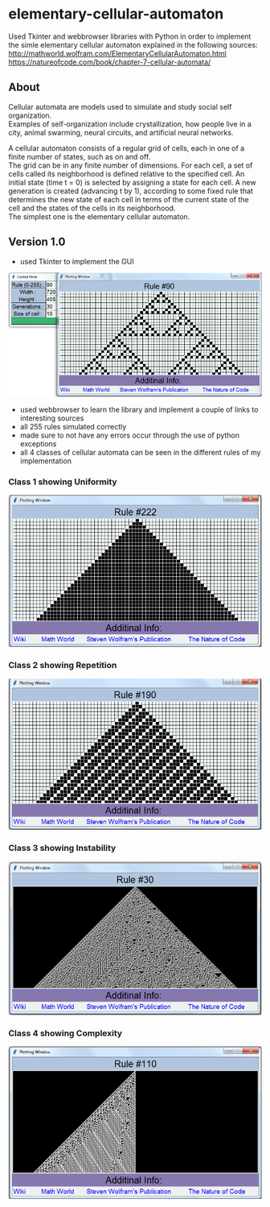 # elementary-cellular-automaton
Used Tkinter and webbrowser libraries with Python in order to implement the simle elementary cellular automaton explained in the following sources:   
http://mathworld.wolfram.com/ElementaryCellularAutomaton.html
https://natureofcode.com/book/chapter-7-cellular-automata/

## About
Cellular automata are models used to simulate and study social self organization.  
Examples of self-organization include crystallization, how people live in a city, animal swarming, neural circuits, and artificial neural networks.    
  
A cellular automaton consists of a regular grid of cells, each in one of a finite number of states, such as on and off.  
The grid can be in any finite number of dimensions. For each cell, a set of cells called its neighborhood is defined relative to the specified cell. An initial state (time t = 0) is selected by assigning a state for each cell. A new generation is created (advancing t by 1), according to some fixed rule that determines the new state of each cell in terms of the current state of the cell and the states of the cells in its neighborhood.  
The simplest one is the elementary cellular automaton. 

## Version 1.0
- used Tkinter  to implement the GUI  

![gui example](https://github.com/mageirakos/elementary-cellular-automaton/blob/master/img/gui-example.png?raw=true)

- used webbrowser to learn the library and implement a couple of links to interesting sources  
- all 255 rules simulated correctly  
- made sure to not have any errors occur through the use of python exceptions  
- all 4 classes of cellular automata can be seen in the different rules of my implementation   

### Class 1 showing Uniformity  
![class 1](https://github.com/mageirakos/elementary-cellular-automaton/blob/master/img/rule%20222%20uniformity%20(%201%20category%20).png?raw=true)  
### Class 2 showing Repetition  
![class 2](https://github.com/mageirakos/elementary-cellular-automaton/blob/master/img/rule%20190%20repetition%20(%202nd%20category%20).png?raw=true)  
### Class 3 showing Instability  
![class 3](https://github.com/mageirakos/elementary-cellular-automaton/blob/master/img/rule%2030%20instability%20(%203rd%20category%20).png?raw=true)  
### Class 4 showing Complexity  
![class 4](https://github.com/mageirakos/elementary-cellular-automaton/blob/master/img/rule%20110%20repetition%20and%20complexity%20(4th%20category).png?raw=true)  
